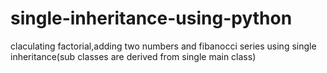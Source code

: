 # single-inheritance-using-python
claculating factorial,adding two numbers and fibanocci series using single inheritance(sub classes are derived from single main class)
